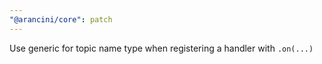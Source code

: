 ```yaml
---
"@arancini/core": patch
---
```


Use generic for topic name type when registering a handler with `.on(...)`